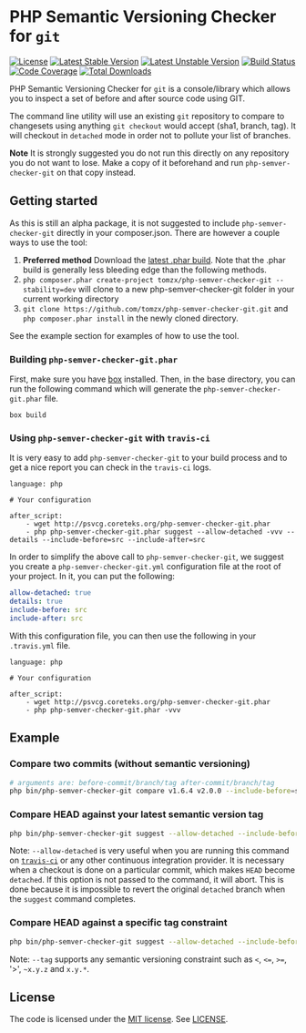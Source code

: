 # PHP Semantic Versioning Checker for `git`

[![License](https://poser.pugx.org/tomzx/php-semver-checker-git/license.svg)](https://packagist.org/packages/tomzx/php-semver-checker-git)
[![Latest Stable Version](https://poser.pugx.org/tomzx/php-semver-checker-git/v/stable.svg)](https://packagist.org/packages/tomzx/php-semver-checker-git)
[![Latest Unstable Version](https://poser.pugx.org/tomzx/php-semver-checker-git/v/unstable.svg)](https://packagist.org/packages/tomzx/php-semver-checker-git)
[![Build Status](https://img.shields.io/github/workflow/status/tomzx/php-semver-checker-git/Continuous%20integration.svg)](https://github.com/tomzx/php-semver-checker-git/actions?query=workflow%3A%22Continuous+integration%22)
[![Code Coverage](https://img.shields.io/codecov/c/github/tomzx/php-semver-checker-git)](https://app.codecov.io/gh/tomzx/php-semver-checker-git/)
[![Total Downloads](https://img.shields.io/packagist/dt/tomzx/php-semver-checker-git.svg)](https://packagist.org/packages/tomzx/php-semver-checker-git)

PHP Semantic Versioning Checker for `git` is a console/library which allows you to inspect a set of before and after source code using GIT.

The command line utility will use an existing `git` repository to compare to changesets using anything `git checkout` would accept (sha1, branch, tag). It will checkout in `detached` mode in order not to pollute your list of branches.

**Note** It is strongly suggested you do not run this directly on any repository you do not want to lose. Make a copy of it beforehand and run `php-semver-checker-git` on that copy instead.

## Getting started

As this is still an alpha package, it is not suggested to include `php-semver-checker-git` directly in your composer.json. There are however a couple ways to use the tool:

1. **Preferred method** Download the [latest .phar build](http://psvcg.coreteks.org/php-semver-checker-git.phar). Note that the .phar build is generally less bleeding edge than the following methods.
2. `php composer.phar create-project tomzx/php-semver-checker-git --stability=dev` will clone to a new php-semver-checker-git folder in your current working directory
3. `git clone https://github.com/tomzx/php-semver-checker-git.git` and `php composer.phar install` in the newly cloned directory.

See the example section for examples of how to use the tool.

### Building `php-semver-checker-git.phar`
First, make sure you have [box](https://github.com/box-project/box2) installed. Then, in the base directory, you can run the following command which will generate the `php-semver-checker-git.phar` file.

```
box build
```

### Using `php-semver-checker-git` with `travis-ci`

It is very easy to add `php-semver-checker-git` to your build process and to get a nice report you can check in the `travis-ci` logs.

```
language: php

# Your configuration

after_script:
    - wget http://psvcg.coreteks.org/php-semver-checker-git.phar
    - php php-semver-checker-git.phar suggest --allow-detached -vvv --details --include-before=src --include-after=src
```

In order to simplify the above call to `php-semver-checker-git`, we suggest you create a `php-semver-checker-git.yml` configuration file at the root of your project. In it, you can put the following:

```yml
allow-detached: true
details: true
include-before: src
include-after: src
```

With this configuration file, you can then use the following in your `.travis.yml` file.

```
language: php

# Your configuration

after_script:
    - wget http://psvcg.coreteks.org/php-semver-checker-git.phar
    - php php-semver-checker-git.phar -vvv
```

## Example

### Compare two commits (without semantic versioning)

```bash
# arguments are: before-commit/branch/tag after-commit/branch/tag
php bin/php-semver-checker-git compare v1.6.4 v2.0.0 --include-before=src --include-after=src
```

### Compare HEAD against your latest semantic version tag

```bash
php bin/php-semver-checker-git suggest --allow-detached --include-before=src --include-after=src
```

Note: `--allow-detached` is very useful when you are running this command on [`travis-ci`](https://travis-ci.org) or any other continuous integration provider. It is necessary when a checkout is done on a particular commit, which makes `HEAD` become `detached`. If this option is not passed to the command, it will abort. This is done because it is impossible to revert the original `detached` branch when the `suggest` command completes.

### Compare HEAD against a specific tag constraint

```bash
php bin/php-semver-checker-git suggest --allow-detached --include-before=src --include-after=src  --tag=~5.0
```

Note: `--tag` supports any semantic versioning constraint such as `<`, `<=`, `>=`, '>', `~x.y.z` and `x.y.*`.

## License

The code is licensed under the [MIT license](http://choosealicense.com/licenses/mit/). See [LICENSE](LICENSE).
